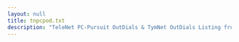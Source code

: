 ```yaml
---
layout: null
title: tnpcpod.txt
description: "TeleNet PC-Pursuit OutDials & TymNet OutDials Listing from 1990-1991 by Iaxom"
---
```

